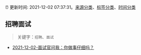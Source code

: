 :alarm_clock: 更新时间: 2021-12-02 07:37:31。[来源分类](../README.md)、[标签分类](../TAGS.md)、[时间分类](../TIMELINE.md)

## 招聘面试


> 关键字：`招聘`、`面试`



- [2021-12-02-面试官问我：你做事仔细吗？](https://toutiao.io/k/xhajcrg) 